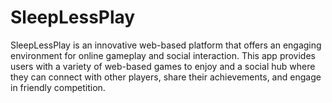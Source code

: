 # SleepLessPlay
SleepLessPlay is an innovative web-based platform that offers an engaging environment for online gameplay and social interaction. This app provides users with a variety of web-based games to enjoy and a social hub where they can connect with other players, share their achievements, and engage in friendly competition.
